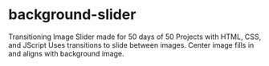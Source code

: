 # background-slider
Transitioning Image Slider made for 50 days of 50 Projects with HTML, CSS, and JScript
Uses transitions to slide between images. Center image fills in and aligns with background image. 
